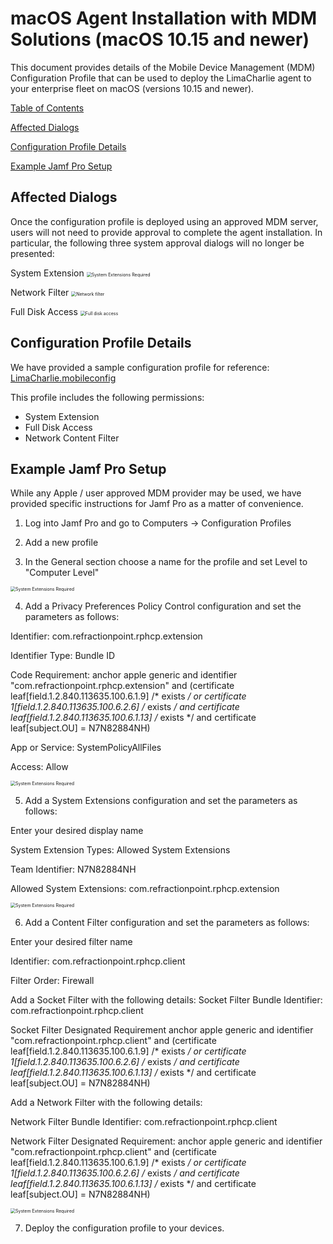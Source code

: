 # macOS Agent Installation with MDM Solutions (macOS 10.15 and newer)

This document provides details of the Mobile Device Management (MDM) Configuration Profile that can be used to deploy the LimaCharlie agent to your enterprise fleet on macOS (versions 10.15 and newer).


<u>Table of Contents</u>

[Affected Dialogs](#Affected-Dialogs)

[Configuration Profile Details](#Configuration-Profile-Details)

[Example Jamf Pro Setup](#Example-Jamf-Pro-Setup)


<a name="Configuration-Profile-Details"></a>

## Affected Dialogs
Once the configuration profile is deployed using an approved MDM server, users will not need to provide approval to complete the agent installation.  In particular, the following three system approval dialogs will no longer be presented:

System Extension
<img src="https://storage.googleapis.com/limacharlie-io/doc/sensor-installation/macOS/images/Installation/04-System_Extension_Required.png" alt="System Extensions Required" style="zoom:50%;" />

Network Filter
<img src="https://storage.googleapis.com/limacharlie-io/doc/sensor-installation/macOS/images/Installation/07--Network_Filter.png" alt="Network filter" style="zoom:50%;" />

Full Disk Access
<img src="https://storage.googleapis.com/limacharlie-io/doc/sensor-installation/macOS/images/Installation/08-Full_Disk_Access.png" alt="Full disk access" style="zoom:50%;" />


<a name="Configuration-Profile-Details"></a>

## Configuration Profile Details

We have provided a sample configuration profile for reference:  <a href="https://storage.googleapis.com/limacharlie-io/doc/sensor-installation/macOS/MDM_profiles/LimaCharlie.mobileconfig.zip">LimaCharlie.mobileconfig</a>

This profile includes the following permissions:
- System Extension
- Full Disk Access
- Network Content Filter


<a name="Example-Jamf-Pro-Setup"></a>

## Example Jamf Pro Setup

While any Apple / user approved MDM provider may be used, we have provided specific instructions for Jamf Pro as a matter of convenience.

1. Log into Jamf Pro and go to Computers -> Configuration Profiles

2. Add a new profile

3. In the General section choose a name for the profile and set Level to "Computer Level"

<img src="https://storage.googleapis.com/limacharlie-io/doc/sensor-installation/macOS/MDM_profiles/JamfPro-1-General.png" alt="System Extensions Required" style="zoom:50%;" />


4. Add a Privacy Preferences Policy Control configuration and set the parameters as follows:

Identifier:
com.refractionpoint.rphcp.extension

Identifier Type:
Bundle ID

Code Requirement:
anchor apple generic and identifier "com.refractionpoint.rphcp.extension" and (certificate leaf[field.1.2.840.113635.100.6.1.9] /* exists */ or certificate 1[field.1.2.840.113635.100.6.2.6] /* exists */ and certificate leaf[field.1.2.840.113635.100.6.1.13] /* exists */ and certificate leaf[subject.OU] = N7N82884NH)

App or Service:
SystemPolicyAllFiles

Access:
Allow

<img src="https://storage.googleapis.com/limacharlie-io/doc/sensor-installation/macOS/MDM_profiles/JamfPro-2-PPPC.png" alt="System Extensions Required" style="zoom:50%;" />


5. Add a System Extensions configuration and set the parameters as follows:

Enter your desired display name

System Extension Types:  Allowed System Extensions

Team Identifier:  N7N82884NH

Allowed System Extensions:  com.refractionpoint.rphcp.extension

<img src="https://storage.googleapis.com/limacharlie-io/doc/sensor-installation/macOS/MDM_profiles/JamfPro-2-SystemExtensions.png" alt="System Extensions Required" style="zoom:50%;" />


6. Add a Content Filter configuration and set the parameters as follows:

Enter your desired filter name

Identifier:  com.refractionpoint.rphcp.client

Filter Order:  Firewall

Add a Socket Filter with the following details:
Socket Filter Bundle Identifier:
com.refractionpoint.rphcp.client

Socket Filter Designated Requirement
anchor apple generic and identifier "com.refractionpoint.rphcp.client" and (certificate leaf[field.1.2.840.113635.100.6.1.9] /* exists */ or certificate 1[field.1.2.840.113635.100.6.2.6] /* exists */ and certificate leaf[field.1.2.840.113635.100.6.1.13] /* exists */ and certificate leaf[subject.OU] = N7N82884NH)

Add a Network Filter with the following details:

Network Filter Bundle Identifier:
com.refractionpoint.rphcp.client

Network Filter Designated Requirement:
anchor apple generic and identifier "com.refractionpoint.rphcp.client" and (certificate leaf[field.1.2.840.113635.100.6.1.9] /* exists */ or certificate 1[field.1.2.840.113635.100.6.2.6] /* exists */ and certificate leaf[field.1.2.840.113635.100.6.1.13] /* exists */ and certificate leaf[subject.OU] = N7N82884NH)


<img src="https://storage.googleapis.com/limacharlie-io/doc/sensor-installation/macOS/MDM_profiles/JamfPro-4-ContentFilter.png" alt="System Extensions Required" style="zoom:50%;" />


7. Deploy the configuration profile to your devices.